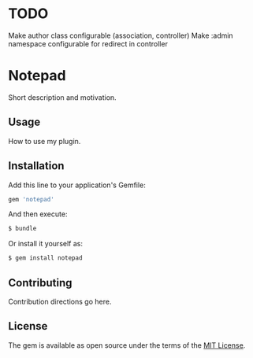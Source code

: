 # TODO
Make author class configurable (association, controller)
Make :admin namespace configurable for redirect in controller

# Notepad
Short description and motivation.

## Usage
How to use my plugin.

## Installation
Add this line to your application's Gemfile:

```ruby
gem 'notepad'
```

And then execute:
```bash
$ bundle
```

Or install it yourself as:
```bash
$ gem install notepad
```

## Contributing
Contribution directions go here.

## License
The gem is available as open source under the terms of the [MIT License](https://opensource.org/licenses/MIT).
